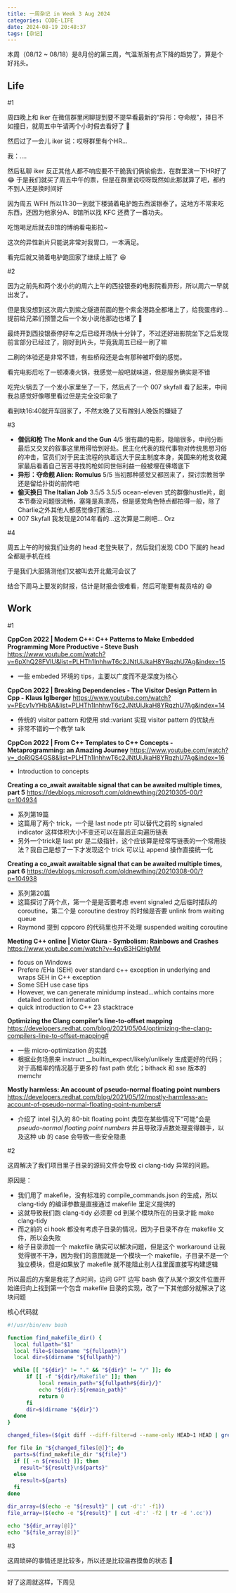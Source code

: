 ```yaml
---
title: 一周杂记 in Week 3 Aug 2024
categories: CODE-LIFE
date: 2024-08-19 20:48:37
tags: [杂记]
---
```

本周（08/12 ~ 08/18）是8月份的第三周，气温渐渐有点下降的趋势了，算是个好兆头。

## Life

\#1

周四晚上和 iker 在微信群里闲聊提到要不提早看最新的“异形：夺命舰”，择日不如撞日，就周五中午请两个小时假去看好了 🤣

然后过了一会儿 iker 说：哎呀群里有个HR...

我：....

然后私聊 iker 反正其他人都不响应要不干脆我们俩偷偷去，在群里演一下HR好了 😂 于是我们就买了周五中午的票，但是在群里说哎呀既然如此那就算了吧，都约不到人还是换时间好

因为周五 WFH 所以11:30一到就下楼骑着电驴跑去西溪银泰了。这地方不常来吃东西，还因为他家分A、B馆所以找 KFC 还费了一番功夫。

吃饱喝足后就去B馆的博纳看电影拉~

这次的异性新片只能说非常对我胃口，一本满足。

看完后就又骑着电驴跑回家了继续上班了 😆

\#2

因为之前先和两个发小约的周六上午的西投银泰的电影院看异形，所以周六一早就出发了。

但是我没想到这次周六到紫之隧道前面的整个紫金港路全都堵上了，给我蛋疼的...提前给兄弟们预警之后一个发小说他那边也堵了 🤨

最终开到西投银泰停好车之后已经开场快十分钟了，不过还好进影院坐下之后发现前言部分已经过了，刚好到片头，毕竟我周五已经一刷了嘛

二刷的体验还是非常不错，有些桥段还是会有那种被吓倒的感觉。

看完电影后吃了一顿凑凑火锅，我感觉一般吧就味道，但是服务确实是不错

吃完火锅去了一个发小家里坐了一下，然后点了一个 007 skyfall 看了起来，中间我总感觉好像哪里看过但是完全没印象了

看到块16:40就开车回家了，不然太晚了又有蹭别人晚饭的嫌疑了

\#3

- **僧侣和枪 The Monk and the Gun** 4/5 很有趣的电影，隐喻很多，中间分断最后又交叉的叙事这里用得恰到好处。民主化代表的现代事物对传统思想习俗的冲击，官员们对于民主流程的执着远大于民主制度本身，美国来的枪支收藏家最后看着自己苦苦寻找的枪如同世俗利益一般被埋在佛塔底下
- **异形：夺命舰 Alien: Romulus** 5/5 当初那种感觉又都回来了，探讨宗教哲学还是留给扑街的前传吧
- **偷天换日 The Italian Job** 3.5/5 3.5/5 ocean-eleven 式的群像hustle片，剧本节奏没问题很流畅，塞隆是真漂亮，但是感觉角色特点都拍得一般，除了Charlie之外其他人都感觉像打酱油.…
- 007 Skyfall 我发现是2014年看的...这次算是二刷吧... Orz

\#4

周五上午的时候我们业务的 head 老登失联了，然后我们发现 CDO 下属的 head 全都是手机在线

于是我们大胆猜测他们又被叫去开北戴河会议了

结合下周马上要发的财报，估计是财报会很难看，然后可能要有裁员啥的 😅

## Work

\#1

**CppCon 2022 | Modern C++: C++ Patterns to Make Embedded Programming More Productive - Steve Bush** https://www.youtube.com/watch?v=6pXhQ28FVlU&list=PLHTh1InhhwT6c2JNtUiJkaH8YRqzhU7Ag&index=15

- 一些 embeded 环境的 tips，主要以广度而不是深度为核心

**CppCon 2022 | Breaking Dependencies - The Visitor Design Pattern in Cpp - Klaus Iglberger** https://www.youtube.com/watch?v=PEcy1vYHb8A&list=PLHTh1InhhwT6c2JNtUiJkaH8YRqzhU7Ag&index=14

- 传统的 visitor pattern 和使用 std::variant 实现 visitor pattern 的优缺点
- 非常不错的一个教学 talk

**CppCon 2022 | From C++ Templates to C++ Concepts - Metaprogramming: an Amazing Journey** https://www.youtube.com/watch?v=_doRiQS4GS8&list=PLHTh1InhhwT6c2JNtUiJkaH8YRqzhU7Ag&index=16

- Introduction to concepts

**Creating a co_await awaitable signal that can be awaited multiple times, part 5** https://devblogs.microsoft.com/oldnewthing/20210305-00/?p=104934

- 系列第19篇
- 这篇用了两个 trick，一个是 last node ptr 可以替代之前的 signaled indicator 这样体积大小不变还可以在最后正向遍历链表
- 另外一个trick是 last ptr 是二级指针，这个应该算是经常写链表的一个常用技法？我自己是想了一下才发现这个 trick 可以让 append 操作直接统一化

**Creating a co_await awaitable signal that can be awaited multiple times, part 6** https://devblogs.microsoft.com/oldnewthing/20210308-00/?p=104938

- 系列第20篇
- 这篇探讨了两个点，第一个是是否要考虑 event signaled 之后临时插队的 coroutine，第二个是 coroutine destroy 的时候是否要 unlink from waiting queue
- Raymond 提到 cppcoro 的代码里也并不处理 suspended  waiting coroutine

**Meeting C++ online | Victor Ciura - Symbolism: Rainbows and Crashes** https://www.youtube.com/watch?v=4qvB3HQHgMM

- focus on Windows
- Prefere /EHa (SEH) over standard c++ exception in underlying and wraps SEH in C++ exception
- Some SEH use case tips
- However, we can generate minidump instead…which contains more detailed context information
- quick introduction to C++ 23 stacktrace

**Optimizing the Clang compiler’s line-to-offset mapping** https://developers.redhat.com/blog/2021/05/04/optimizing-the-clang-compilers-line-to-offset-mapping#

- 一些 micro-optimization 的实践
- 根据业务场景来 instruct __builtin_expect/likely/unlikely 生成更好的代码；对于高概率的情况基于更多的 fast path 优化；bithack 和 sse 版本的 memchr

**Mostly harmless: An account of pseudo-normal floating point numbers** https://developers.redhat.com/blog/2021/05/12/mostly-harmless-an-account-of-pseudo-normal-floating-point-numbers#

- 介绍了 intel 引入的 80-bit floating point 类型在某些情况下“可能”会是 *pseudo-normal floating point numbers* 并且导致浮点数处理变得棘手，以及这种 ub 的 case 会导致一些安全隐患

\#2

这周解决了我们项目里子目录的源码文件会导致 ci clang-tidy 异常的问题。

原因是：

- 我们用了 makefile，没有标准的 compile_commands.json 的生成，所以 clang-tidy 的编译参数是直接通过 makefile 里定义提供的
- 这就导致我们跑 clang-tidy 必须要 cd 到某个模块所在的目录才能 make clang-tidy
- 而之前的 ci hook 都没有考虑子目录的情况，因为子目录不存在 makefile 文件，所以会失败
- 给子目录添加一个 makefile 确实可以解决问题，但是这个 workaround 让我觉得很不干净，因为我们的意图就是一个模块一个 makefile，子目录不是一个独立模块，但是如果放了 makefile 就不能阻止别人往里面直接写构建逻辑

所以最后的方案是我花了点时间，边问 GPT 边写 bash 做了从某个源文件位置开始递归向上找到第一个包含 makefile 目录的实现，改了一下其他部分就解决了这块问题

核心代码就

```bash
#!/usr/bin/env bash

function find_makefile_dir() {
  local fullpath="$1"
  local file=$(basename "${fullpath}")
  local dir=$(dirname "${fullpath}")

  while [[ "${dir}" != "." && "${dir}" != "/" ]]; do
      if [[ -f "${dir}/Makefile" ]]; then
          local remain_path="${fullpath#${dir}/}"
          echo "${dir}:${remain_path}"
          return 0
      fi
      dir=$(dirname "${dir}")
  done
}

changed_files=($(git diff --diff-filter=d --name-only HEAD~1 HEAD | grep "\.cc$"))

for file in "${changed_files[@]}"; do
  parts=$(find_makefile_dir "${file}")
  if [[ -n ${result} ]]; then
    result="${result}\n${parts}"
  else
    result=${parts}
  fi
done

dir_array=($(echo -e "${result}" | cut -d':' -f1))
file_array=($(echo -e "${result}" | cut -d':' -f2 | tr -d '.cc'))

echo "${dir_array[@]}"
echo "${file_array[@]}"
```

\#3

这周琐碎的事情还是比较多，所以还是比较温吞摸鱼的状态 🤣

---

好了这周就这样，下周见

